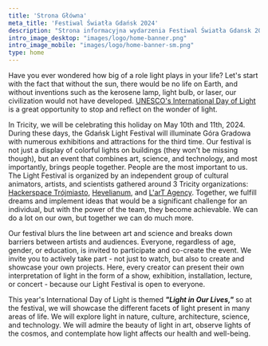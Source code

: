 ```yaml
---
title: 'Strona Główna'
meta_title: 'Festiwal Światła Gdańsk 2024'
description: "Strona informacyjna wydarzenia Festiwal Światła Gdansk 2024"
intro_image_desktop: "images/logo/home-banner.png"
intro_image_mobile: "images/logo/home-banner-sm.png"
type: home
---
```

Have you ever wondered how big of a role light plays in your life? Let's start with the fact that without the sun, there would be no life on Earth, and without inventions such as the kerosene lamp, light bulb, or laser, our civilization would not have developed. [UNESCO's International Day of Light](https://www.lightday.org/) is a great opportunity to stop and reflect on the wonder of light.

In Tricity, we will be celebrating this holiday on May 10th and 11th, 2024. During these days, the Gdańsk Light Festival will illuminate Góra Gradowa with numerous exhibitions and attractions for the third time. Our festival is not just a display of colorful lights on buildings (they won’t be missing though), but an event that combines art, science, and technology, and most importantly, brings people together. People are the most important to us. The Light Festival is organized by an independent group of cultural animators, artists, and scientists gathered around 3 Tricity organizations: [Hackerspace Trójmiasto](https://hs3.pl/), [Hevelianum](https://hevelianum.pl/), and [L'arT Agency](https://lartagency.com/pl). Together, we fulfill dreams and implement ideas that would be a significant challenge for an individual, but with the power of the team, they become achievable. We can do a lot on our own, but together we can do much more.

Our festival blurs the line between art and science and breaks down barriers between artists and audiences. Everyone, regardless of age, gender, or education, is invited to participate and co-create the event. We invite you to actively take part - not just to watch, but also to create and showcase your own projects. Here, every creator can present their own interpretation of light in the form of a show, exhibition, installation, lecture, or concert - because our Light Festival is open to everyone.

This year's International Day of Light is themed **_"Light in Our Lives,"_** so at the festival, we will showcase the different facets of light present in many areas of life. We will explore light in nature, culture, architecture, science, and technology. We will admire the beauty of light in art, observe lights of the cosmos, and contemplate how light affects our health and well-being.